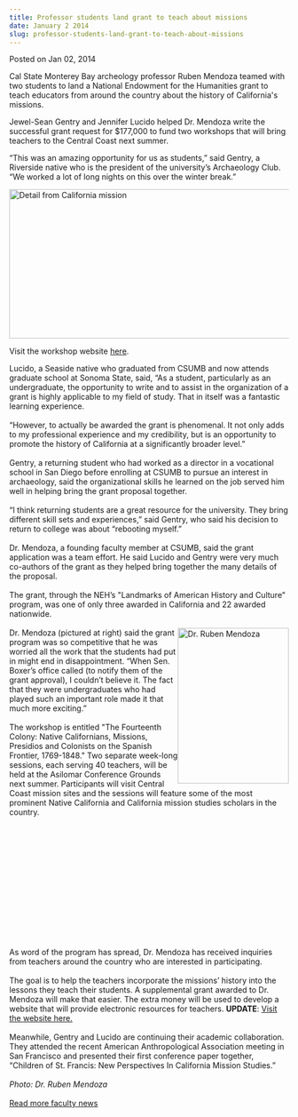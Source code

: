 ```yaml
---
title: Professor students land grant to teach about missions
date: January 2 2014
slug: professor-students-land-grant-to-teach-about-missions
---
```


 



<span class="date">Posted on Jan 02, 2014    </span>
<p>Cal State Monterey Bay archeology professor Ruben Mendoza teamed
with two students to land a National Endowment for the Humanities
grant to teach educators from around the country about the history
of California&apos;s missions.</p>
<p>Jewel-Sean Gentry and Jennifer Lucido helped Dr. Mendoza write
the successful grant request for $177,000 to fund two workshops
that will bring teachers to the Central Coast next summer.</p>
<p>&#x201C;This was an amazing opportunity for us as students,&#x201D; said
Gentry, a Riverside native who is the president of the university&#x2019;s
Archaeology Club. &#x201C;We worked a lot of long nights on this over the
winter break.&#x201D;</p>
<p><img alt="Detail from California mission" src="https://news.csumb.edu/sites/default/files/65/attachments/news/images/for_web_mission_story.jpg" style="width:550px; height:269px"/></p>
<p class="pullquote">Visit the workshop website <a href="https://The14thColony.org" rel="nofollow">here</a>.</p>
<p>Lucido, a Seaside native who graduated from CSUMB and now
attends graduate school at Sonoma State, said, &#x201C;As a student,
particularly as an undergraduate, the opportunity to write and to
assist in the organization of a grant is highly applicable to my
field of study. That in itself was a fantastic learning
experience.&#xA0;<br>
<br>
&#x201C;However, to actually be awarded the grant is phenomenal. It not
only adds to my professional experience and my credibility, but is
an opportunity to promote the history of California at a
significantly broader level.&#x201D;<br>
<br>
Gentry, a returning student who had worked as a director in a
vocational school in San Diego before enrolling at CSUMB to pursue
an interest in archaeology, said the organizational skills he
learned on the job served him well in helping bring the grant
proposal together.<br>
<br>
&#x201C;I think returning students are a great resource for the
university. They bring different skill sets and experiences,&#x201D; said
Gentry, who said his decision to return to college was about
&#x201C;rebooting myself.&#x201D;<br>
<br>
Dr. Mendoza, a founding faculty member at CSUMB, said the grant
application was a team effort. He said Lucido and Gentry were very
much co-authors of the grant as they helped bring together the many
details of the proposal.<br>
<br>
The grant, through the NEH&#x2019;s &quot;Landmarks of American History and
Culture&quot; program, was one of only three awarded in California and
22 awarded nationwide.<br>
<br>
<img alt="Dr. Ruben Mendoza" src="https://news.csumb.edu/sites/default/files/65/attachments/news/images/mendoza.ruben__0_0.jpg" style="float:right; width:200px; height:280px">Dr. Mendoza
(pictured at right) said the grant program was so competitive that
he was worried all the work that the students had put in might end
in disappointment. &#x201C;When Sen. Boxer&#x2019;s office called (to notify them
of the grant approval), I couldn&#x2019;t believe it. The fact that they
were undergraduates who had played such an important role made it
that much more exciting.&#x201D;<br>
<br>
The workshop is entitled &quot;The Fourteenth Colony: Native
Californians, Missions, Presidios and Colonists on the Spanish
Frontier, 1769-1848.&quot; Two separate week-long sessions, each serving
40 teachers, will be held at the Asilomar Conference Grounds next
summer. Participants will visit Central Coast mission sites and the
sessions will feature some of the most prominent Native California
and California mission studies scholars in the country.</br></br></img></br></br></br></br></br></br></br></br></br></br></br></br></p>
<p>As word of the program has spread, Dr. Mendoza has received
inquiries from teachers around the country who are interested in
participating.<br>
<br>
The goal is to help the teachers incorporate the missions&#x2019; history
into the lessons they teach their students. A supplemental grant
awarded to Dr. Mendoza will make that easier. The extra money will
be used to develop a website that will provide electronic resources
for teachers. <strong>UPDATE</strong>: <a href="https://mrc.the14thcolony.org/" rel="nofollow">Visit the website
here.</a><br>
<br>
Meanwhile, Gentry and Lucido are continuing their academic
collaboration. They attended the recent American Anthropological
Association meeting in San Francisco and presented their first
conference paper together, &#x201C;Children of St. Francis: New
Perspectives In California Mission Studies.&#x201D;<br>
<br>
<em>Photo: Dr. Ruben Mendoza</em><br>
<br>
<a href="../../nov/25/faculty-highlights.html" rel="nofollow">Read
more faculty news</a></br></br></br></br></br></br></br></br></p>
<p><br>
&#xA0;</br></p>





```
